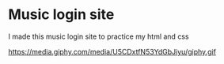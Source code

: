 # Music login site
I made this music login site to practice my html and css

https://media.giphy.com/media/U5CDxtfN53YdGbJiyu/giphy.gif

